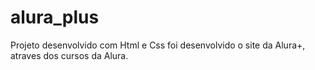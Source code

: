 # alura_plus

Projeto desenvolvido com Html e Css foi desenvolvido o site da Alura+, atraves dos cursos da Alura. 
